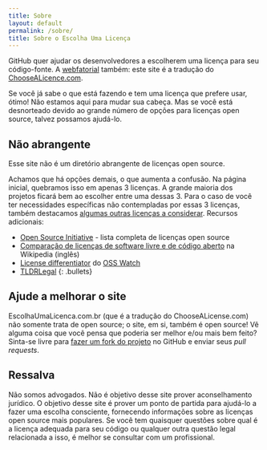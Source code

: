 ```yaml
---
title: Sobre
layout: default
permalink: /sobre/
title: Sobre o Escolha Uma Licença
---
```


GitHub quer ajudar os desenvolvedores a escolherem uma licença para seu código-fonte. A [webfatorial](http://webfatorial.com/) também: este site é a tradução do [ChooseALicence.com](http://choosealicense.com/).

Se você já sabe o que está fazendo e tem uma licença que prefere usar, ótimo! Não estamos aqui para mudar sua cabeça. Mas se você está desnorteado devido ao grande número de opções para licenças open source, talvez possamos ajudá-lo.

## Não abrangente

Esse site não é um diretório abrangente de licenças open source.

Achamos que há opções demais, o que aumenta a confusão. Na página inicial, quebramos isso em apenas 3 licenças. A grande maioria dos projetos ficará bem ao escolher entre uma dessas 3. Para o caso de você ter necessidades específicas não contempladas por essas 3 licenças, também destacamos [algumas outras licenças a considerar](/licencas/). Recursos adicionais:

* [Open Source Initiative](http://opensource.org/licenses/) - lista completa de licenças open source
* [Comparação de licenças de software livre e de código aberto](http://en.wikipedia.org/wiki/Comparison_of_free_and_open-source_software_licenses) na Wikipedia (inglês)
* [License differentiator](http://www.oss-watch.ac.uk/apps/licdiff/) do [OSS Watch](http://www.oss-watch.ac.uk/)
* [TLDRLegal](http://www.tldrlegal.com/)
{: .bullets}

## Ajude a melhorar o site

EscolhaUmaLicenca.com.br (que é a tradução do ChooseALicense.com) não somente trata de open source; o site, em si, também é open source! Vê alguma coisa que você pensa que poderia ser melhor e/ou mais bem feito? Sinta-se livre para [fazer um fork do projeto](https://github.com/webfatorial/escolhaumalicenca.com.br) no GitHub e enviar seus _pull requests_.

## Ressalva

Não somos advogados. Não é objetivo desse site prover aconselhamento jurídico. O objetivo desse site é prover um ponto de partida para ajudá-lo a fazer uma escolha consciente, fornecendo informações sobre as licenças open source mais populares. Se você tem quaisquer questões sobre qual é a licença adequada para seu código ou qualquer outra questão legal relacionada a isso, é melhor se consultar com um profissional.
